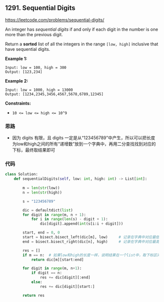 ## 1291. Sequential Digits

https://leetcode.com/problems/sequential-digits/

An integer has *sequential digits* if and only if each digit in the number is one more than the previous digit.

Return a **sorted** list of all the integers in the range `[low, high]` inclusive that have sequential digits.

 

**Example 1:**

```
Input: low = 100, high = 300
Output: [123,234]
```

**Example 2:**

```
Input: low = 1000, high = 13000
Output: [1234,2345,3456,4567,5678,6789,12345]
```

**Constraints:**

- `10 <= low <= high <= 10^9`

### 思路

- 因为 digits 有限，且 digits 一定是从“123456789”中产生，所以可以把长度为low和high之间的所有“递增数”放到一个字典中，再用二分查找找到对应的下标，最终取结果即可

### 代码

```python
class Solution:
    def sequentialDigits(self, low: int, high: int) -> List[int]:
        
        m = len(str(low))
        n = len(str(high))

        s = "123456789"

        dic = defaultdict(list)
        for digit in range(m, n + 1):
            for i in range(len(s) - digit + 1):
                dic[digit].append(int(s[i:i + digit]))

        start, end = 0, 0
        start = bisect.bisect_left(dic[m], low) 	# 记录在字典中对应最低位的列表的下标
        end = bisect.bisect_right(dic[n], high)		# 记录在字典中对应最高位的列表的下标

        res = []
        if m == n:	# 如果low和high的长度一样，说明结果在一个list中，取下标区间即可
            return dic[m][start:end]

        for digit in range(m, n+1):
            if digit == n:
                res += dic[digit][:end]
            else:
                res += dic[digit][start:]

        return res
```


